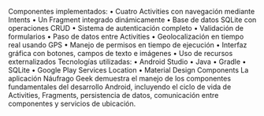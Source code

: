 Componentes implementados:
•	Cuatro Activities con navegación mediante Intents
•	Un Fragment integrado dinámicamente
•	Base de datos SQLite con operaciones CRUD
•	Sistema de autenticación completo
•	Validación de formularios
•	Paso de datos entre Activities
•	Geolocalización en tiempo real usando GPS
•	Manejo de permisos en tiempo de ejecución
•	Interfaz gráfica con botones, campos de texto e imágenes
•	Uso de recursos externalizados
Tecnologías utilizadas:
•	Android Studio
•	Java
•	Gradle
•	SQLite
•	Google Play Services Location
•	Material Design Components
La aplicación Náufrago Geek demuestra el manejo de los componentes fundamentales del desarrollo Android, incluyendo el ciclo de vida de Activities, Fragments, persistencia de datos, comunicación entre componentes y servicios de ubicación.
